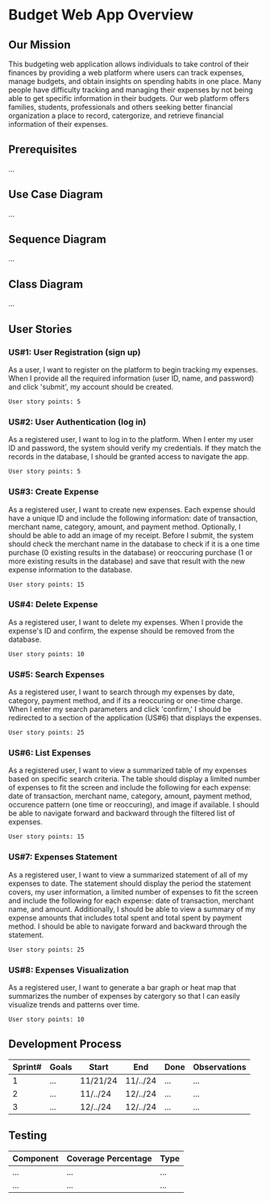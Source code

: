 # Budget Web App Overview
## Our Mission
This budgeting web application allows individuals to take control of their finances by providing a web platform where users can track expenses, manage budgets, and obtain insights on spending habits in one place. Many people have difficulty tracking and managing their expenses by not being able to get specific information in their budgets. Our web platform offers families, students, professionals and others seeking better financial organization a place to record, catergorize, and retrieve financial information of their expenses.

## Prerequisites
...
## Use Case Diagram
...
## Sequence Diagram
...
## Class Diagram
...
## User Stories

### US#1: User Registration (sign up)

As a user, I want to register on the platform to begin tracking my expenses. When I provide all the required information (user ID, name, and password) and click 'submit', my account should be created. 

```
User story points: 5
```

### US#2: User Authentication (log in)
As a registered user, I want to log in to the platform. When I enter my user ID and password, the system should verify my credentials. If they match the records in the database, I should be granted access to navigate the app.

```
User story points: 5
```

### US#3: Create Expense
As a registered user, I want to create new expenses. Each expense should have a unique ID and include the following information: date of transaction, merchant name, category, amount, and payment method. Optionally, I should be able to add an image of my receipt. Before I submit, the system should check the merchant name in the database to check if it is a one time purchase (0 existing results in the database) or reoccuring purchase (1 or more existing results in the database) and save that result with the new expense information to the database.

```
User story points: 15
```

### US#4: Delete Expense
As a registered user, I want to delete my expenses. When I provide the expense's ID and confirm, the expense should be removed from the database.

```
User story points: 10
```

### US#5: Search Expenses
As a registered user, I want to search through my expenses by date, category, payment method, and if its a reoccuring or one-time charge. When I enter my search parameters and click 'confirm,' I should be redirected to a section of the application (US#6) that displays the expenses.

```
User story points: 25
```

### US#6: List Expenses
As a registered user, I want to view a summarized table of my expenses based on specific search criteria. The table should display a limited number of expenses to fit the screen and include the following for each expense: date of transaction, merchant name, category, amount, payment method, occurence pattern (one time or reoccuring), and image if available. I should be able to navigate forward and backward through the filtered list of expenses.

```
User story points: 15
```

### US#7: Expenses Statement
As a registered user, I want to view a summarized statement of all of my expenses to date. The statement should display the period the statement covers, my user information, a limited number of expenses to fit the screen and include the following for each expense: date of transaction, merchant name, and amount. Additionally, I should be able to view a summary of my expense amounts that includes total spent and total spent by payment method. I should be able to navigate forward and backward through the statement.

```
User story points: 25
```

### US#8: Expenses Visualization 
As a registered user, I want to generate a bar graph or heat map that summarizes the number of expenses by catergory so that I can easily visualize trends and patterns over time.

```
User story points: 10
```

## Development Process 
|Sprint#|Goals|Start|End|Done|Observations|
|---|---|---|---|---|---|
|1|...|11/21/24|11/../24|...|...|
|2|...|11/../24|12/../24|...|...|
|3|...|12/../24|12/../24|...|...|

## Testing 
|Component|Coverage Percentage|Type|
|---|---|---|
|...|...|...|
|...|...|...|